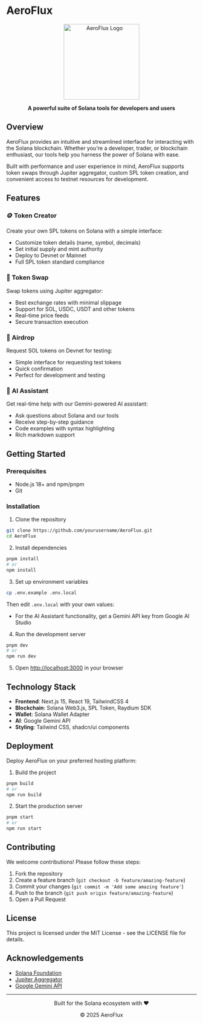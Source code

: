 # AeroFlux

<div align="center">
  <img src="public/aeroflux-logo.png" alt="AeroFlux Logo" width="200"/>
  <p><strong>A powerful suite of Solana tools for developers and users</strong></p>
</div>

## Overview

AeroFlux provides an intuitive and streamlined interface for interacting with the Solana blockchain. Whether you're a developer, trader, or blockchain enthusiast, our tools help you harness the power of Solana with ease.

Built with performance and user experience in mind, AeroFlux supports token swaps through Jupiter aggregator, custom SPL token creation, and convenient access to testnet resources for development.

## Features

### 🪙 Token Creator
Create your own SPL tokens on Solana with a simple interface:
- Customize token details (name, symbol, decimals)
- Set initial supply and mint authority
- Deploy to Devnet or Mainnet
- Full SPL token standard compliance

### 💱 Token Swap
Swap tokens using Jupiter aggregator:
- Best exchange rates with minimal slippage
- Support for SOL, USDC, USDT and other tokens
- Real-time price feeds
- Secure transaction execution

### 💸 Airdrop
Request SOL tokens on Devnet for testing:
- Simple interface for requesting test tokens
- Quick confirmation
- Perfect for development and testing

### 🤖 AI Assistant
Get real-time help with our Gemini-powered AI assistant:
- Ask questions about Solana and our tools
- Receive step-by-step guidance
- Code examples with syntax highlighting
- Rich markdown support

## Getting Started

### Prerequisites
- Node.js 18+ and npm/pnpm
- Git

### Installation

1. Clone the repository
```bash
git clone https://github.com/yourusername/AeroFlux.git
cd AeroFlux
```

2. Install dependencies
```bash
pnpm install
# or
npm install
```

3. Set up environment variables
```bash
cp .env.example .env.local
```
Then edit `.env.local` with your own values:
- For the AI Assistant functionality, get a Gemini API key from Google AI Studio

4. Run the development server
```bash
pnpm dev
# or
npm run dev
```

5. Open [http://localhost:3000](http://localhost:3000) in your browser

## Technology Stack

- **Frontend**: Next.js 15, React 19, TailwindCSS 4
- **Blockchain**: Solana Web3.js, SPL Token, Raydium SDK
- **Wallet**: Solana Wallet Adapter
- **AI**: Google Gemini API
- **Styling**: Tailwind CSS, shadcn/ui components

## Deployment

Deploy AeroFlux on your preferred hosting platform:

1. Build the project
```bash
pnpm build
# or
npm run build
```

2. Start the production server
```bash
pnpm start
# or
npm run start
```

## Contributing

We welcome contributions! Please follow these steps:

1. Fork the repository
2. Create a feature branch (`git checkout -b feature/amazing-feature`)
3. Commit your changes (`git commit -m 'Add some amazing feature'`)
4. Push to the branch (`git push origin feature/amazing-feature`)
5. Open a Pull Request

## License

This project is licensed under the MIT License - see the LICENSE file for details.

## Acknowledgements

- [Solana Foundation](https://solana.com)
- [Jupiter Aggregator](https://jup.ag)
- [Google Gemini API](https://ai.google.dev)

---

<div align="center">
  <p>Built for the Solana ecosystem with ❤️</p>
  <p>© 2025 AeroFlux</p>
</div>
